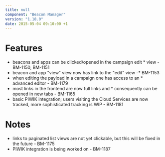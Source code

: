 ```yaml
---
title: null
component: "Beacon Manager"
version: "1.18.0"
date: 2015-05-04 09:10:00 +1
---
```

# Features
* beacons and apps can be clicked/opened in the campaign edit * view - BM-1150, BM-1151
* beacon and app "view" view now has link to the "edit" view -*  BM-1153
* when editing the payload in a campaign one has access to an * advanced editor - BM-1179
* most links in the frontend are now full links and * consequently can be opened in new tabs - BM-1165
* basic PIWIK integration; users visiting the Cloud Services are now tracked, more sophisticated tracking is WIP - BM-1181

# Notes
* links to paginated list views are not yet clickable, but this will be fixed in the future - BM-1175
* PIWIK integration is being worked on - BM-1187